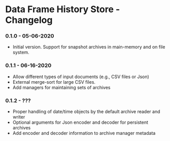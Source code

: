 # Data Frame History Store - Changelog

### 0.1.0 - 05-06-2020

* Initial version. Support for snapshot archives in main-memory and on file system.


### 0.1.1 - 06-16-2020

* Allow different types of input documents (e.g., CSV files or Json)
* External merge-sort for large CSV files.
* Add managers for maintaining sets of archives


### 0.1.2 - ???

* Proper handling of date/time objects by the default archive reader and writer
* Optional arguments for Json encoder and decoder for persistent archives
* Add encoder and decoder information to archive manager metadata
